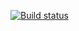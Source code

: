 [![Build status](https://ci.appveyor.com/api/projects/status/305nks0axy4n0wtv?svg=true)](https://ci.appveyor.com/project/SergeyPanama/card1)
